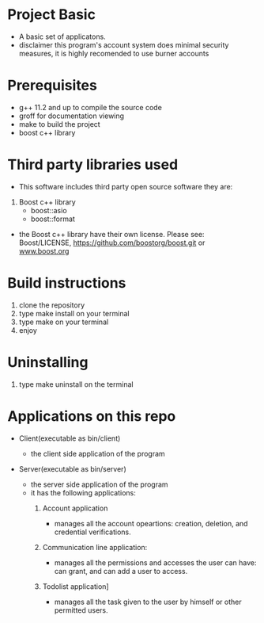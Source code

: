 # Project Basic
* A basic set of applicatons.
* disclaimer this program's account system does
  minimal security measures, it is highly recomended
  to use burner accounts

# Prerequisites
* g++ 11.2 and up to compile the source code
* groff for documentation viewing
* make to build the project
* boost c++ library

# Third party libraries used
* This software includes third party open source software they are: 
1. Boost c++ library
   - boost::asio
   - boost::format

  * the Boost c++ library have their own license. Please see:
    Boost/LICENSE, https://github.com/boostorg/boost.git or www.boost.org

# Build instructions
1. clone the repository 
2. type make install on your terminal
3. type make on your terminal
4. enjoy
 
# Uninstalling
1. type make uninstall on the terminal

# Applications on this repo
* Client(executable as bin/client)
  - the client side application of the program

* Server(executable as bin/server)
  - the server side application of the program
  - it has the following applications:
	1. Account application
		- manages all the account opeartions:
		creation, deletion, and credential
		verifications.

	2. Communication line application:
		- manages all the permissions and accesses the user can have:
		can grant, and can add a user to access.

	3. Todolist application]
		- manages all the task given to the user by 
		himself or other permitted users.
